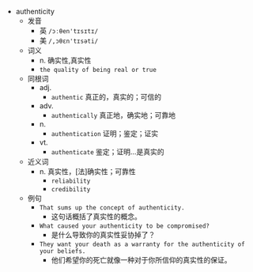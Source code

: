 - authenticity
  - 发音
    - 英 `/ɔːθen'tɪsɪtɪ/`
    - 美 `/,ɔθɛn'tɪsəti/`
  - 词义
    - n. 确实性,真实性
    - `the quality of being real or true`
  - 同根词
    - adj.
      - `authentic` 真正的，真实的；可信的
    - adv.
      - `authentically` 真正地，确实地；可靠地
    - n.
      - `authentication` 证明；鉴定；证实
    - vt.
      - `authenticate` 鉴定；证明…是真实的
  - 近义词
    - n. 真实性，[法]确实性；可靠性
      - `reliability`
      - `credibility`
  - 例句
    - `That sums up the concept of authenticity.`
      - 这句话概括了真实性的概念。
    - `What caused your authenticity to be compromised?`
      - 是什么导致你的真实性妥协掉了？
    - `They want your death as a warranty for the authenticity of your beliefs.`
      - 他们希望你的死亡就像一种对于你所信仰的真实性的保证。


